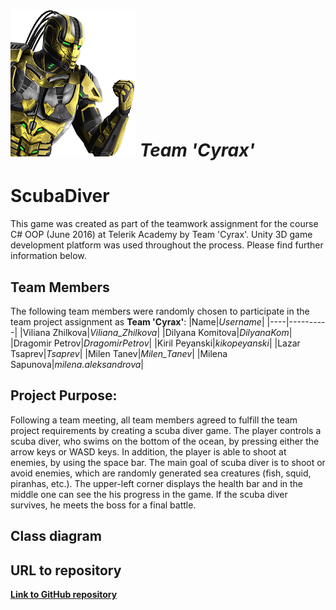 # ![cyrax](resources/Cyrax.png) *Team 'Cyrax'*
# ScubaDiver
This game was created as part of the teamwork assignment for the course C# OOP (June 2016) at Telerik Academy by Team 'Cyrax'. Unity 3D game development platform was used throughout the process. Please find further information below.

## Team Members
The following team members were randomly chosen to participate in the team project assignment as **Team 'Cyrax'**:
|Name|*Username*|
|----|----------|
|Viliana Zhilkova|*Viliana_Zhilkova*|
|Dilyana Komitova|*DilyanaKom*|
|Dragomir Petrov|*DragomirPetrov*|
|Kiril Peyanski|*kikopeyanski*|
|Lazar Tsaprev|*Tsaprev*|
|Milen Tanev|*Milen_Tanev*|
|Milena Sapunova|*milena.aleksandrova*|

## Project Purpose:
Following a team meeting, all team members agreed to fulfill the team project requirements by creating a scuba diver game. The player controls a scuba diver, who swims on the bottom of the ocean, by pressing either the arrow keys or WASD keys. In addition, the player is able to shoot at enemies, by using the space bar. The main goal of scuba diver is to shoot or avoid enemies, which are randomly generated sea creatures (fish, squid, piranhas, etc.). The upper-left corner displays the health bar and in the middle one can see the his progress in the game. If the scuba diver survives, he meets the boss for a final battle.

## Class diagram

## URL to repository
[**Link to GitHub repository**](https://github.com/TeamCyrax/ScubaDiverGame)
